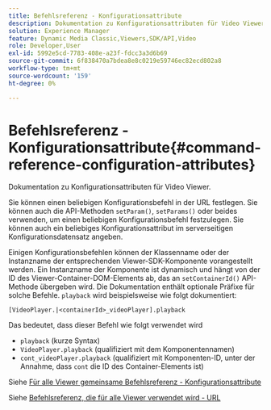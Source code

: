 ```yaml
---
title: Befehlsreferenz - Konfigurationsattribute
description: Dokumentation zu Konfigurationsattributen für Video Viewer.
solution: Experience Manager
feature: Dynamic Media Classic,Viewers,SDK/API,Video
role: Developer,User
exl-id: 5992e5cd-7783-408e-a23f-fdcc3a3d6b69
source-git-commit: 6f838470a7bdea8e8c0219e59746ec82ecd802a8
workflow-type: tm+mt
source-wordcount: '159'
ht-degree: 0%

---
```


# Befehlsreferenz - Konfigurationsattribute{#command-reference-configuration-attributes}

Dokumentation zu Konfigurationsattributen für Video Viewer.

Sie können einen beliebigen Konfigurationsbefehl in der URL festlegen. Sie können auch die API-Methoden `setParam()`, `setParams()` oder beides verwenden, um einen beliebigen Konfigurationsbefehl festzulegen. Sie können auch ein beliebiges Konfigurationsattribut im serverseitigen Konfigurationsdatensatz angeben.

Einigen Konfigurationsbefehlen können der Klassenname oder der Instanzname der entsprechenden Viewer-SDK-Komponente vorangestellt werden. Ein Instanzname der Komponente ist dynamisch und hängt von der ID des Viewer-Container-DOM-Elements ab, das an `setContainerId()` API-Methode übergeben wird. Die Dokumentation enthält optionale Präfixe für solche Befehle. `playback` wird beispielsweise wie folgt dokumentiert:

```
[VideoPlayer.|<containerId>_videoPlayer].playback
```

Das bedeutet, dass dieser Befehl wie folgt verwendet wird

* `playback` (kurze Syntax)
* `VideoPlayer.playback` (qualifiziert mit dem Komponentennamen)
* `cont_videoPlayer.playback` (qualifiziert mit Komponenten-ID, unter der Annahme, dass `cont` die ID des Container-Elements ist)

Siehe [Für alle Viewer gemeinsame Befehlsreferenz - Konfigurationsattribute](../../../r-html5-viewer-20-cmdref-configattrib/r-html5-viewer-20-cmdref-configattrib.md#concept-850e0f2c49b949deb7cfbfd330d329bd)

Siehe [Befehlsreferenz, die für alle Viewer verwendet wird - URL](../../../c-html5-viewer-20-cmdref-url/c-html5-viewer-20-cmdref-url.md#concept-9b337f349b7b406b8c33c7ee96b3e226)
